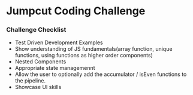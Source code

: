 # Jumpcut Coding Challenge

### Challenge Checklist
+ Test Driven Development Examples
+ Show understanding of JS fundamentals(array function, unique functions, using functions as higher order components)
+ Nested Components
+ Appropriate state managemennt
+ Allow the user to optionally add the accumulator / isEven functions to the pipeline.
+ Showcase UI skills


